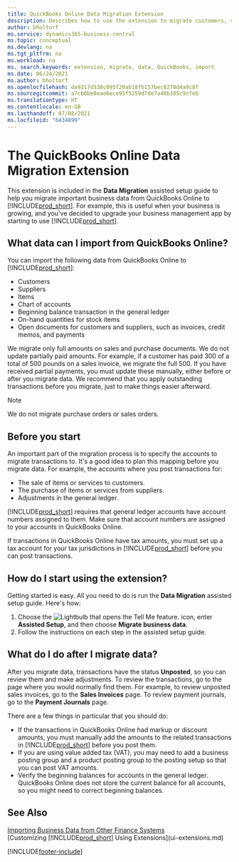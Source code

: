 ```yaml
---
title: QuickBooks Online Data Migration Extension
description: Describes how to use the extension to migrate customers, suppliers, items, and accounts from QuickBooks Online to Business Central.
author: bholtorf
ms.service: dynamics365-business-central
ms.topic: conceptual
ms.devlang: na
ms.tgt_pltfrm: na
ms.workload: na
ms. search.keywords: extension, migrate, data, QuickBooks, import
ms.date: 06/24/2021
ms.author: bholtorf
ms.openlocfilehash: da9317d338c095f20ab18fb157bec0270d4a9c8f
ms.sourcegitcommit: a7cb0be8eae6ece95f5259d7de7a48b385c9cfeb
ms.translationtype: HT
ms.contentlocale: en-GB
ms.lasthandoff: 07/08/2021
ms.locfileid: "6434899"
---
```

# <a name="the-quickbooks-online-data-migration-extension"></a>The QuickBooks Online Data Migration Extension

This extension is included in the **Data Migration** assisted setup guide to help you migrate important business data from QuickBooks Online to [!INCLUDE[prod_short](includes/prod_short.md)]. For example, this is useful when your business is growing, and you've decided to upgrade your business management app by starting to use [!INCLUDE[prod_short](includes/prod_short.md)].

## <a name="what-data-can-i-import-from-quickbooks-online"></a>What data can I import from QuickBooks Online?

You can import the following data from QuickBooks Online to [!INCLUDE[prod_short](includes/prod_short.md)]:  

* Customers
* Suppliers
* Items
* Chart of accounts
* Beginning balance transaction in the general ledger
* On-hand quantities for stock items
* Open documents for customers and suppliers, such as invoices, credit memos, and payments

We migrate only full amounts on sales and purchase documents. We do not update partially paid amounts. For example, if a customer has paid 300 of a total of 500 pounds on a sales invoice, we migrate the full 500. If you have received partial payments, you must update these manually, either before or after you migrate data. We recommend that you apply outstanding transactions before you migrate, just to make things easier afterward.

> [!NOTE]  
> We do not migrate purchase orders or sales orders.

## <a name="before-you-start"></a>Before you start

An important part of the migration process is to specify the accounts to migrate transactions to. It's a good idea to plan this mapping before you migrate data. For example, the accounts where you post transactions for:  

* The sale of items or services to customers.
* The purchase of items or services from suppliers.  
* Adjustments in the general ledger.  

[!INCLUDE[prod_short](includes/prod_short.md)] requires that general ledger accounts have account numbers assigned to them. Make sure that account numbers are assigned to your accounts in QuickBooks Online.

If transactions in QuickBooks Online have tax amounts, you must set up a tax account for your tax jurisdictions in [!INCLUDE[prod_short](includes/prod_short.md)] before you can post transactions.

## <a name="how-do-i-start-using-the-extension"></a>How do I start using the extension?

Getting started is easy. All you need to do is run the **Data Migration** assisted setup guide. Here's how:

1. Choose the ![Lightbulb that opens the Tell Me feature.](media/ui-search/search_small.png "Tell me what you want to do") icon, enter **Assisted Setup**, and then choose **Migrate business data**.
2. Follow the instructions on each step in the assisted setup guide.

## <a name="what-do-i-do-after-i-migrate-data"></a>What do I do after I migrate data?

After you migrate data, transactions have the status **Unposted**, so you can review them and make adjustments. To review the transactions, go to the page where you would normally find them. For example, to review unposted sales invoices, go to the **Sales Invoices** page. To review payment journals, go to the **Payment Journals** page.  

There are a few things in particular that you should do:

* If the transactions in QuickBooks Online had markup or discount amounts, you must manually add the amounts to the related transactions in [!INCLUDE[prod_short](includes/prod_short.md)] before you post them.
* If you are using value added tax (VAT), you may need to add a business posting group and a product posting group to the posting setup so that you can post VAT amounts.
* Verify the beginning balances for accounts in the general ledger. QuickBooks Online does not store the current balance for all accounts, so you might need to correct beginning balances.

## <a name="see-also"></a>See Also

[Importing Business Data from Other Finance Systems](across-import-data-configuration-packages.md)  
[Customizing [!INCLUDE[prod_short](includes/prod_short.md)] Using Extensions](ui-extensions.md)  


[!INCLUDE[footer-include](includes/footer-banner.md)]